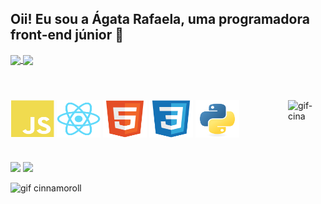 ## Oii! Eu sou a Ágata Rafaela, uma programadora front-end júnior 🩵

<a href="https://github.com/zpookiepie/github-readme-stats">
  <img height=155em align="center" src="https://github-readme-stats.vercel.app/api?username=zpookiepie&show_icons=true&hide=contribs,prs&cache_seconds=86400&theme=catppuccin_latte" />
</a>
<a href="https://github.com/zpookiepie/convoychat">
  <img height=155em align="center" src="https://github-readme-stats.vercel.app/api/pin/?username=zpookiepie&repo=github-readme-stats&cache_seconds=86400&theme=catppuccin_latte" />
</a>

#
<div style="display: inline_block"><br>
  <img align="center" alt="Rafa-Js" height="60" width="70" src="https://raw.githubusercontent.com/devicons/devicon/master/icons/javascript/javascript-plain.svg">
  <img align="center" alt="Rafa-React" height="60" width="70" src="https://raw.githubusercontent.com/devicons/devicon/master/icons/react/react-original.svg">
  <img align="center" alt="Rafa-HTML" height="60" width="70" src="https://raw.githubusercontent.com/devicons/devicon/master/icons/html5/html5-original.svg">
  <img align="center" alt="Rafa-CSS" height="60" width="70" src="https://raw.githubusercontent.com/devicons/devicon/master/icons/css3/css3-original.svg">
  <img align="center" alt="Rafa-Python" height="60" width="70" src="https://raw.githubusercontent.com/devicons/devicon/master/icons/python/python-original.svg">
  <img align="right" alt="gif-cina" height="60" width="60" scr="![gif cinnamoroll](https://github.com/zPookiePie/style/blob/main/Pak.gif)">
</div>

#
<div>
  <a href="https://www.linkedin.com/in/agata-rafaela" target="_blank"><img src="https://img.shields.io/badge/-LinkedIn-%230077B5?style=for-the-badge&logo=linkedin&logoColor=white" target="_blank"></a> 
  <a href = "agatadevv@gmail.com"><img src="https://img.shields.io/badge/Gmail-D14836?style=for-the-badge&logo=gmail&logoColor=white" target="_blank"></a>
</div>
 
![gif cinnamoroll](https://github.com/zPookiePie/style/blob/main/Pak.gif)
